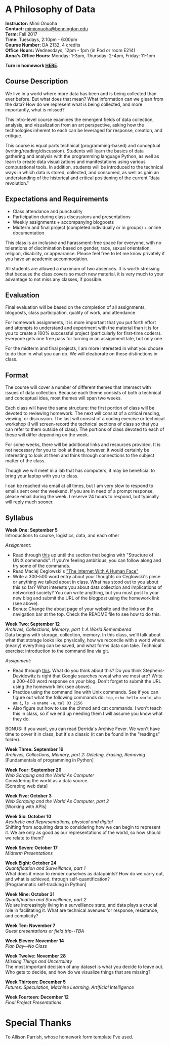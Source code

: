 # A Philosophy of Data

**Instructor:** Mimi Onuoha  
**Contact:** mimionuoha@bennington.edu  
**Term:** Fall 2017  
**Time:** Tuesdays, 2:10pm - 6:00pm   
**Course Number:** DA 2132, 4 credits   
**Office Hours:** Wednesdays, 12pm - 1pm (in Pod or room E214)  
**Anna's Office Hours:** Monday: 1-3pm, Thursday: 2-4pm, Friday: 11-1pm
 
**Turn in homework [HERE](https://goo.gl/forms/fNxmNXKEOQeZwrNH3 )**.


## Course Description 

We live in a world where more data has been and is being collected than ever before. But what does that mean? What information can we glean from the data? How do we represent what is being collected, and more importantly, what is missed?

This intro-level course examines the emergent fields of data collection, analysis, and visualization from an art perspective, asking how the technologies inherent to each can be leveraged for response, creation, and critique.

This course is equal parts technical (programming-based) and conceptual (writing/reading/discussion). Students will learn the basics of data gathering and analysis with the programming language Python, as well as learn to create data visualizations and manifestations using various computational tools. In addition, students will be introduced to the technical ways in which data is stored, collected, and consumed, as well as gain an understanding of the historical and critical positioning of the current “data revolution."

## Expectations and Requirements
- Class attendance and punctuality
- Participation during class discussions and presentations
- Weekly assignments + accompanying blogposts 
- Midterm and final project (completed individually or in groups) + online documentation

This class is an inclusive and harassment-free space for everyone, with no tolerations of discimination based on gender, race, sexual orientation, religion, disability, or appearance. Please feel free to let me know privately if you have an academic accommodation.  

All students are allowed a maximum of two absences. It is worth stressing that because the class covers so much new material, it is very much to your advantage to not miss any classes, if possible. 



## Evaluation
Final evaluation will be based on the completion of all assignments, blogposts, class participation, quality of work, and attendance. 

For homework assignments, it is more important that you put forth effort and attempts to understand and experiment with the material than it is for you to create a 100% successful project (particularly for first-time coders). Everyone gets one free pass for turning in an assignment late, but only one. 

For the midterm and final projects, I am more interested in what you choose to do than in what you can do. We will eleaborate on these distinctions in class. 


## Format 
The course will cover a number of different themes that intersect with issues of data collection. Because each theme consists of both a technical and conceptual idea, most themes will span two weeks. 

Each class will have the same structure: the first portion of class will be devoted to reviewing homework. The next will consist of a critical reading, viewing, or discussion. The last will consist of a coding exercise or technical workshop (I will screen-record the technical sections of class so that you can refer to them outside of class). The portions of class devoted to each of these will differ depending on the week. 

For some weeks, there will be additional links and resources provided. It is not necessary for you to look at these, however, it would certainly be interesting to look at them and think through connections to the subject matter of the class.

Though we will meet in a lab that has computers, it may be beneficial to bring your laptop with you to class. 

I can be reached via email at all times, but I am very slow to respond to emails sent over the weekend. If you are in need of a prompt response, please email during the week. I reserve 24 hours to respond, but typically will reply much sooner. 

## Syllabus
**Week One: September 5**    
Introductions to course, logistics, data, and each other

*Assignment:*

- Read through [this](http://rwet.decontextualize.com/book/unix/) up until the section that begins with "Structure of UNIX commands". If you're feeling ambitious, you can follow along and try some of the commands. 
- Read Maciej Ceglowski's ["The Internet With A Human Face"](http://idlewords.com/talks/internet_with_a_human_face.htm) 
- Write  a 300-500 word entry about your thoughts on Ceglowski's piece or anything we talked about in class. What has stood out to you about this so far? What interests you about data collection and implications of networked society? You can write anything, but you must post to your new blog and submit the URL of the blogpost using the homework link (see above). 
- Bonus: Change the about page of your website and the links on the navigation bar at the top. Check the README file to see how to do this. 


**Week Two: September 12**  
*Archives, Collections, Memory, part 1: A World Remembered*   
Data begins with storage, collection, memory. In this class, we'll talk about what that storage looks like physically, how we reconcile with a world where (nearly) everything can be saved, and what forms data can take. Technical exercise:  introduction to the command line via git.  

*Assignment:*

- Read through [this](https://www.theguardian.com/technology/2017/jul/09/everybody-lies-how-google-reveals-darkest-secrets-seth-stephens-davidowitz). What do you think about this? Do you think Stephens-Davidowitz is right that Google searches reveal who we most are? Write a 200-400 word response on your blog. Don't forget to submit the URL using the homework link (see above).
- Practice using the command line with Unix commands. See if you can figure out what the following commands do: `top`, `echo hello world`, `who am i`, `ls -a` `uname -a`, `cal 03 2156`
- Also figure out how to use the chmod and cat commands. I won't teach this in class, so if we end up needing them I will assume you know what they do. 
 
BONUS: If you want, you can read Derrida's Archive Fever. We won't have time to cover it in class, but it's a classic (it can be found in the "readings" folder). 


**Week Three: September 19**      
*Archives, Collections, Memory, part 2: Deleting, Erasing, Removing*   
[Fundamentals of programming in Python]

**Week Four: September 26**  
*Web Scraping and the World As Computer*  
Considering the world as a data source.    
[Scraping web data] 

**Week Five: October 3**  
*Web Scraping and the World As Computer, part 2*  
[Working with APIs]

**Week Six: October 10**  
*Aesthetic and Representations, physical and digital*   
Shifting from acquiring data to considering how we can begin to represent it. We are only as good as our representations of the world, so how should we relate to them? 

**Week Seven: October 17**    
*Midterm Presentations*

**Week Eight: October 24**   
*Quantification and Surveillance, part 1*    
What does it mean to render ourselves as datapoints? How do we carry out, and what is achieved, through self-quantification?    
[Programmatic self-tracking in Python]

**Week Nine: October 31**   
*Quantification and Surveillance, part 2*   
We are increasingly living in a surveillance state, and data plays a crucial role in facilitating it. What are technical avenues for response, resistance, and complicity? 


**Week Ten: November 7**  
*Guest presentations or field trip--TBA*

**Week Eleven: November 14**  
*Plan Day--No Class*

**Week Twelve: November 28**  
*Missing Things and Uncertainty*  
The most important decision of any dataset is what you decide to leave out. Who gets to decide, and how do we visualize things that are missing? 


**Week Thirteen: December 5**  
*Futures: Speculation, Machine Learning, Artificial Intelligence*


**Week Fourteen: December 12**   
*Final Project Presentations*

# Special Thanks 
To Allison Parrish, whose homework form template I've used.

